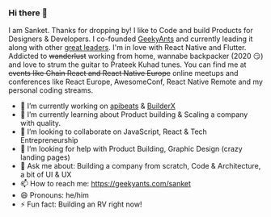 ### Hi there 👋


I am Sanket. Thanks for dropping by! I like to Code and build Products for Designers & Developers. I co-founded [GeekyAnts](https://geekyants.com) and currently leading it along with other [great leaders](https://geekyants.com/team). I'm in love with React Native and Flutter. Addicted to ~~wanderlust~~ working from home, wannabe backpacker (2020 😏) and love to strum the guitar to Prateek Kuhad tunes. You can find me at ~~events like Chain React and React Native Europe~~ online meetups and conferences like React Europe, AwesomeConf, React Native Remote and my personal coding streams.


- 🔭  I’m currently working on [apibeats](https://apibeats.com) & [BuilderX](https://BuilderX.io)
- 🌱  I’m currently learning about Product building & Scaling a company with quality.
- 👯  I’m looking to collaborate on JavaScript, React & Tech Entrepreneurship
- 🤔  I’m looking for help with Product Building, Graphic Design (crazy landing pages)
- 💬  Ask me about: Building a company from scratch, Code & Architecture, a bit of UI & UX
- 📫  How to reach me: https://geekyants.com/sanket
- 😄  Pronouns: he/him
- ⚡  Fun fact: Building an RV right now!

<!-- Built a QBasic imitation of MS-DOS to trick people with C:/> prompts at the age of 8, I have come a long way since and identify myself as an Open Source guy who loves to experiment with new tech. I live to break it, hack it, and build it.  -->
